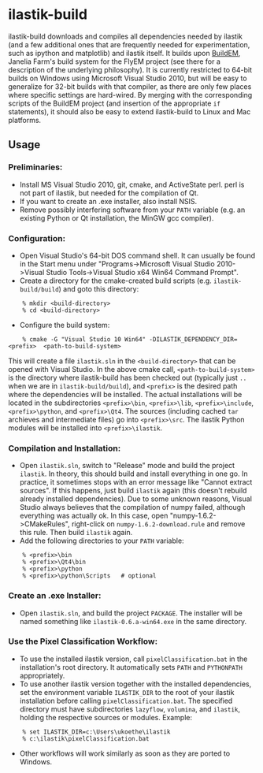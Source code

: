 ilastik-build
=============

ilastik-build downloads and compiles all dependencies needed by ilastik (and a few additional ones that are frequently needed for experimentation, such as ipython and matplotlib) and ilastik itself. It builds upon [BuildEM](https://github.com/janelia-flyem/buildem), Janelia Farm's build system for the FlyEM project (see there for a description of the underlying philosophy). It is currently restricted to 64-bit builds on Windows using Microsoft Visual Studio 2010, but will be easy to generalize for 32-bit builds with that compiler, as there are only few places where specific settings are hard-wired. By merging with the corresponding scripts of the BuildEM project (and insertion of the appropriate `if` statements), it should also be easy to extend ilastik-build to Linux and Mac platforms.

Usage
-----

### Preliminaries:

* Install MS Visual Studio 2010, git, cmake, and ActiveState perl. perl is not part of ilastik, but needed for the compilation of Qt.
* If you want to create an .exe installer, also install NSIS.
* Remove possibly interfering software from your `PATH` variable (e.g. an existing Python or Qt installation, the MinGW gcc compiler).

### Configuration:

* Open Visual Studio's 64-bit DOS command shell. It can usually be found in the Start menu under "Programs->Microsoft Visual Studio 2010->Visual Studio Tools->Visual Studio x64 Win64 Command Prompt".
* Create a directory for the cmake-created build scripts (e.g. `ilastik-build/build`) and goto this directory:

```
    % mkdir <build-directory>
    % cd <build-directory>
```

* Configure the build system:

```
    % cmake -G "Visual Studio 10 Win64" -DILASTIK_DEPENDENCY_DIR=<prefix>  <path-to-build-system>
```

  This will create a file `ilastik.sln` in the `<build-directory>` that can be opened with Visual Studio. In the above cmake call, `<path-to-build-system>` is the directory where ilastik-build has been checked out (typically just `..` when we are in `ilastik-build/build`), and `<prefix>` is the desired path where the dependencies will be installed. The actual installations will be located in the subdirectories `<prefix>\bin`, `<prefix>\lib`, `<prefix>\include`, `<prefix>\python`, and `<prefix>\Qt4`. The sources (including cached `tar` archieves and intermediate files) go into `<prefix>\src`. The ilastik Python modules will be installed into `<prefix>\ilastik`.

### Compilation and Installation:

* Open `ilastik.sln`, switch to "Release" mode and build the project `ilastik`. In theory, this should build and install everything in one go. In practice, it sometimes stops with an error message like "Cannot extract sources". If this happens, just build `ilastik` again (this doesn't rebuild already installed dependencies). Due to some unknown reasons, Visual Studio always believes that the compilation of numpy failed, although everything was actually ok. In this case, open "numpy-1.6.2->CMakeRules", right-click on `numpy-1.6.2-download.rule` and remove this rule. Then build `ilastik` again. 
* Add the following directories to your `PATH` variable:

```
    % <prefix>\bin
    % <prefix>\Qt4\bin
    % <prefix>\python
    % <prefix>\python\Scripts   # optional
```

### Create an .exe Installer:

* Open `ilastik.sln`, and build the project `PACKAGE`. The installer will be named something like `ilastik-0.6.a-win64.exe` in the same directory.

### Use the Pixel Classification Workflow:

* To use the installed ilastik version, call `pixelClassification.bat` in the installation's root directory. It automatically sets `PATH` and `PYTHONPATH` appropriately.
* To use another ilastik version together with the installed dependencies, set the environment variable `ILASTIK_DIR` to the root of your ilastik installation before calling `pixelClassification.bat`. The specified directory must have subdirectories `lazyflow`, `volumina`, and `ilastik`, holding the respective sources or modules. Example:

```
    % set ILASTIK_DIR=c:\Users\ukoethe\ilastik
    % c:\ilastik\pixelClassification.bat
```

* Other workflows will work similarly as soon as they are ported to Windows.
